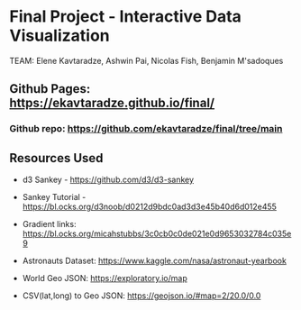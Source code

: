 Final Project - Interactive Data Visualization  
===

TEAM: Elene Kavtaradze, Ashwin Pai, Nicolas Fish, Benjamin M'sadoques

## Github Pages:  https://ekavtaradze.github.io/final/

### Github repo: https://github.com/ekavtaradze/final/tree/main


Resources Used
---

- d3 Sankey - https://github.com/d3/d3-sankey

- Sankey Tutorial - https://bl.ocks.org/d3noob/d0212d9bdc0ad3d3e45b40d6d012e455

- Gradient links: https://bl.ocks.org/micahstubbs/3c0cb0c0de021e0d9653032784c035e9

- Astronauts Dataset: https://www.kaggle.com/nasa/astronaut-yearbook

- World Geo JSON: https://exploratory.io/map

- CSV(lat,long) to Geo JSON: https://geojson.io/#map=2/20.0/0.0
